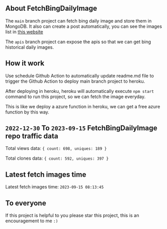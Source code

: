 ## About FetchBingDailyImage

The `main` branch project can fetch bing daily image and store them in MongoDB.
It also can create a post automatically, you can see the images list in [this website](https://oursalbum.netlify.app)

The `apis` branch project can expose the apis so that we can get bing historical daily images.

## How it work

Use schedule Github Action to automatically update readme.md file to trigger the Github Action to deploy main branch project to heroku.

After deploying in heroku, heroku will automatically execute `npm start` command to run this project, so we can fetch the image everyday.

This is like we deploy a azure function in heroku, we can get a free azure function by this way.

## `2022-12-30` To `2023-09-15` FetchBingDailyImage repo traffic data

Total views data: `{ count: 698, uniques: 189 }`

Total clones data: `{ count: 592, uniques: 397 }`

## Latest fetch images time

Latest fetch images time: `2023-09-15 08:13:45`

## To everyone

If this project is helpful to you please star this project, this is an encouragement to me `:)`



